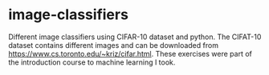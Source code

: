 # image-classifiers
Different image classifiers using CIFAR-10 dataset and python. The CIFAT-10 dataset contains different images and can be downloaded
from https://www.cs.toronto.edu/~kriz/cifar.html. These exercises were part of the introduction course to machine learning I took.
